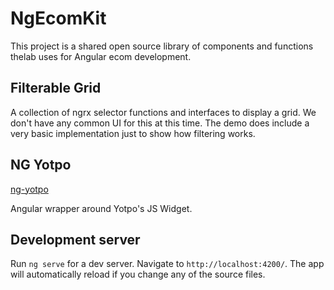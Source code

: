 # NgEcomKit

This project is a shared open source library of components and functions thelab uses for Angular ecom development.

## Filterable Grid

A collection of ngrx selector functions and interfaces to display a grid. We don't have any common UI for this at this time. The demo does include a very basic implementation just to show how filtering works.

## NG Yotpo

[ng-yotpo](projects/ng-yotpo)

Angular wrapper around Yotpo's JS Widget.

## Development server

Run `ng serve` for a dev server. Navigate to `http://localhost:4200/`. The app will automatically reload if you change any of the source files.

